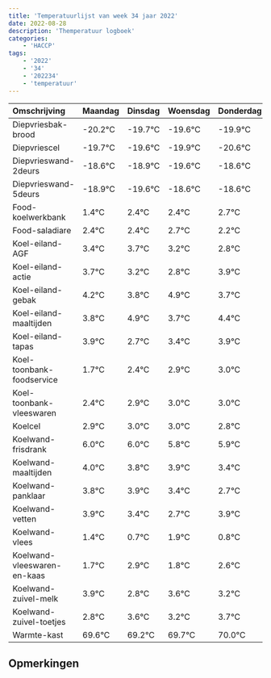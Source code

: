 ```yaml
---
title: 'Temperatuurlijst van week 34 jaar 2022'
date: 2022-08-28
description: 'Themperatuur logboek'
categories:
    - 'HACCP'
tags:
    - '2022'
    - '34'
    - '202234'
    - 'temperatuur'
---
```

|Omschrijving|Maandag|Dinsdag|Woensdag|Donderdag|Vrijdag|Zaterdag|Zondag|
|:---|:---|:---|:---|:---|:---|:---|:---|
|Diepvriesbak-brood|-20.2°C|-19.7°C|-19.6°C|-19.9°C|-20.6°C|-19.6°C|-19.6°C|
|Diepvriescel|-19.7°C|-19.6°C|-19.9°C|-20.6°C|-19.6°C|-19.6°C|-19.3°C|
|Diepvrieswand-2deurs|-18.6°C|-18.9°C|-19.6°C|-18.6°C|-18.6°C|-18.3°C|-18.8°C|
|Diepvrieswand-5deurs|-18.9°C|-19.6°C|-18.6°C|-18.6°C|-18.3°C|-18.8°C|-19.2°C|
|Food-koelwerkbank|1.4°C|2.4°C|2.4°C|2.7°C|2.2°C|1.8°C|2.9°C|
|Food-saladiare|2.4°C|2.4°C|2.7°C|2.2°C|1.8°C|2.9°C|1.7°C|
|Koel-eiland-AGF|3.4°C|3.7°C|3.2°C|2.8°C|3.9°C|2.7°C|3.4°C|
|Koel-eiland-actie|3.7°C|3.2°C|2.8°C|3.9°C|2.7°C|3.4°C|3.9°C|
|Koel-eiland-gebak|4.2°C|3.8°C|4.9°C|3.7°C|4.4°C|4.9°C|5.0°C|
|Koel-eiland-maaltijden|3.8°C|4.9°C|3.7°C|4.4°C|4.9°C|5.0°C|5.0°C|
|Koel-eiland-tapas|3.9°C|2.7°C|3.4°C|3.9°C|4.0°C|4.0°C|3.8°C|
|Koel-toonbank-foodservice|1.7°C|2.4°C|2.9°C|3.0°C|3.0°C|2.8°C|2.9°C|
|Koel-toonbank-vleeswaren|2.4°C|2.9°C|3.0°C|3.0°C|2.8°C|2.9°C|2.4°C|
|Koelcel|2.9°C|3.0°C|3.0°C|2.8°C|2.9°C|2.4°C|1.7°C|
|Koelwand-frisdrank|6.0°C|6.0°C|5.8°C|5.9°C|5.4°C|4.7°C|5.9°C|
|Koelwand-maaltijden|4.0°C|3.8°C|3.9°C|3.4°C|2.7°C|3.9°C|2.8°C|
|Koelwand-panklaar|3.8°C|3.9°C|3.4°C|2.7°C|3.9°C|2.8°C|3.6°C|
|Koelwand-vetten|3.9°C|3.4°C|2.7°C|3.9°C|2.8°C|3.6°C|3.2°C|
|Koelwand-vlees|1.4°C|0.7°C|1.9°C|0.8°C|1.6°C|1.2°C|1.7°C|
|Koelwand-vleeswaren-en-kaas|1.7°C|2.9°C|1.8°C|2.6°C|2.2°C|2.7°C|3.0°C|
|Koelwand-zuivel-melk|3.9°C|2.8°C|3.6°C|3.2°C|3.7°C|4.0°C|3.4°C|
|Koelwand-zuivel-toetjes|2.8°C|3.6°C|3.2°C|3.7°C|4.0°C|3.4°C|3.4°C|
|Warmte-kast|69.6°C|69.2°C|69.7°C|70.0°C|69.4°C|69.4°C|69.2°C|

## Opmerkingen


